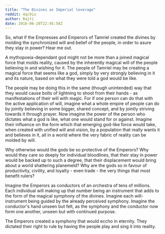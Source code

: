 ```yaml
---
title: "The Divines as Imperial leverage"
reddit: 4qc9iu
author: Rajti
date: 2016-06-28T22:45:58Z
---
```


So, what if the Empresses and Emperors of Tamriel created the divines by molding the synchronized will and belief of the people, in order to asure they stay in power? Hear me out.


A mythopoeia-dependant god might not be more than a joined magical force that molds reality, caused by the inherently magical will of the people believing in and wishing for it. The people of Tamriel may be creating a magical force that seems like a god, simply by very strongly believing in it and its nature, based on what they were told a god would be like.

The people may be doing this in the same (though unintended) way that they would cause bolts of lightning to shoot from their hands - as manifestations of their will with magic. For if one person can do that with the active application of will, imagine what a whole empire of people can do by jointly believing in some bigger, shared concept, and by jointly striving towards it through prayer. Now imagine the power of the person who dictates what a god is like, what one would stand for or against. Imagine their influence on the form which that emerging god-like force would take, when created with unified will and vision, by a population that really wants it and believes in it, all in a world where the very fabric of reality can be molded by will.

Why otherwise would the gods be so protective of the Emperors? Why would they care so deeply for individual bloodlines, that their stay in power would be backed up to such a degree, that their displacement would bring about a world shattering planemeld? Why are the gods so in favour of productivity, civility, and loyalty - even trade - the very things that most benefit rulers?

Imagine the Emperors as  conductors of an orchestra of tens of millions. Each individual will making up that number being an instrument that adds to the form of the magical symphony of the divines. Imagine each will-instrument being guided by the already perceived symphony. Imagine the conductor's hand unseen but felt, as the symphony and the conductor now form one another, unseen but with continued purpose.

The Emperors created a symphony that would eccho in eternity. They dictated their right to rule by having the people play and sing it into reality.
